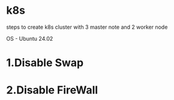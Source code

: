 # k8s
steps to create k8s cluster with 3 master note and 2 worker node 

OS - Ubuntu 24.02

# 1.Disable Swap

# 2.Disable FireWall
